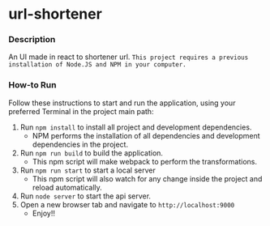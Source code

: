 # url-shortener

### Description
An UI made in react to shortener url.
``
This project requires a previous installation of Node.JS and NPM in your computer.
``

### How-to Run

Follow these instructions to start and run the application, using your preferred Terminal in the project main path:

1. Run ``npm install`` to install all project and development dependencies.
    * NPM performs the installation of all dependencies and development dependencies in the project.
2. Run ``npm run build`` to build the application.
    * This npm script will make webpack to perform the transformations.
3. Run ``npm run start`` to start a local server
    * This npm script will also watch for any change inside the project and reload automatically.
4. Run ``node server`` to start the api server.
5. Open a new browser tab and navigate to ``http://localhost:9000``
    * Enjoy!!
